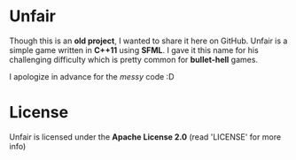# Unfair
Though this is an **old project**, I wanted to share it here on GitHub.
Unfair is a simple game written in **C++11** using **SFML**.
I gave it this name for his challenging difficulty which is pretty common for
**bullet-hell** games.

I apologize in advance for the *messy* code :D


# License
Unfair is licensed under the **Apache License 2.0** (read 'LICENSE' for more info)
